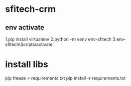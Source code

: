 # sfitech-crm

env activate
-------------
1.pip install virtualenv
2.python -m venv env-sfitech
3.env-sfitech\Scripts\activate 


# install libs
pip freeze > requirements.txt 
pip install -r requirements.txt